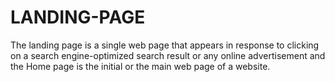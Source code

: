 # LANDING-PAGE
The landing page is a single web page that appears in response to clicking on a search engine-optimized search result or any online advertisement and the Home page is the initial or the main web page of a website.
